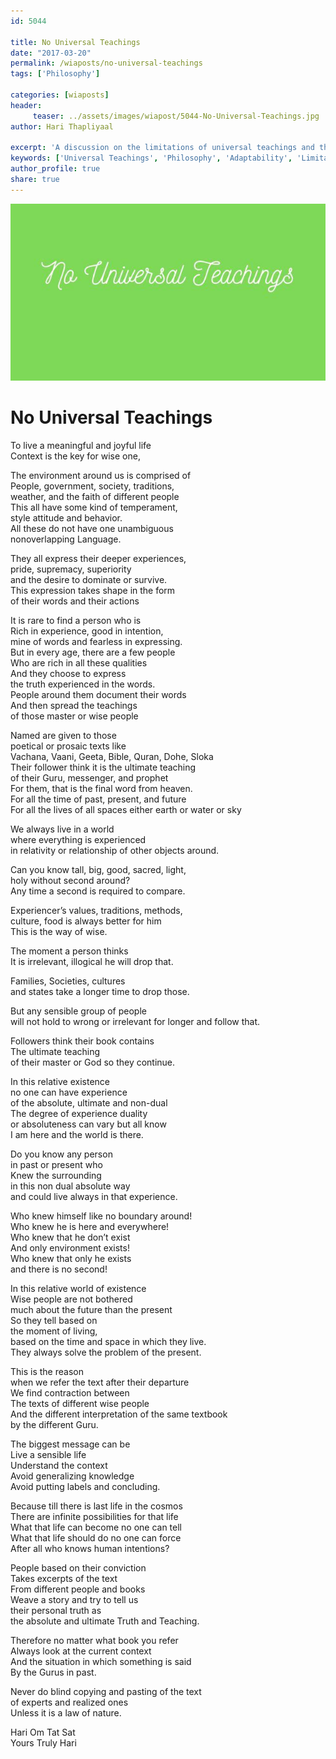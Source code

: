 ```yaml
--- 
id: 5044

title: No Universal Teachings
date: "2017-03-20"
permalink: /wiaposts/no-universal-teachings
tags: ['Philosophy']    

categories: [wiaposts] 
header:
     teaser: ../assets/images/wiapost/5044-No-Universal-Teachings.jpg
author: Hari Thapliyaal 

excerpt: 'A discussion on the limitations of universal teachings and their adaptability.' 
keywords: ['Universal Teachings', 'Philosophy', 'Adaptability', 'Limitations']
author_profile: true 
share: true 
---
```


![No Universal Teachings](../assets/images/wiapost/5044-No-Universal-Teachings.jpg)     
   
# No Universal Teachings
    
To live a meaningful and joyful life     
Context is the key for wise one,    
    
The environment around us is comprised of     
People, government, society, traditions,     
weather, and the faith of different people     
This all have some kind of temperament,     
style attitude and behavior.     
All these do not have one unambiguous     
nonoverlapping Language.    
    
They all express their deeper experiences,     
pride, supremacy, superiority     
and the desire to dominate or survive.     
This expression takes shape in the form     
of their words and their actions    
    
It is rare to find a person who is     
Rich in experience, good in intention,     
mine of words and fearless in expressing.     
But in every age, there are a few people     
Who are rich in all these qualities     
And they choose to express     
the truth experienced in the words.     
People around them document their words     
And then spread the teachings     
of those master or wise people    
    
Named are given to those     
poetical or prosaic texts like     
Vachana, Vaani, Geeta, Bible, Quran, Dohe, Sloka     
Their follower think it is the ultimate teaching     
of their Guru, messenger, and prophet     
For them, that is the final word from heaven.     
For all the time of past, present, and future     
For all the lives of all spaces either earth or water or sky    
    
We always live in a world     
where everything is experienced     
in relativity or relationship of other objects around.    
    
Can you know tall, big, good, sacred, light,     
holy without second around?     
Any time a second is required to compare.    
    
Experiencer’s values, traditions, methods,     
culture, food is always better for him     
This is the way of wise.    
    
The moment a person thinks     
It is irrelevant, illogical he will drop that.    
    
Families, Societies, cultures     
and states take a longer time to drop those.    
    
But any sensible group of people     
will not hold to wrong or irrelevant for longer and follow that.    
    
Followers think their book contains     
The ultimate teaching     
of their master or God so they continue.    
    
In this relative existence     
no one can have experience     
of the absolute, ultimate and non-dual     
The degree of experience duality     
or absoluteness can vary but all know     
I am here and the world is there.    
    
Do you know any person     
in past or present who     
Knew the surrounding     
in this non dual absolute way     
and could live always in that experience.    
    
Who knew himself like no boundary around!     
Who knew he is here and everywhere!     
Who knew that he don’t exist     
And only environment exists!     
Who knew that only he exists     
and there is no second!    
    
In this relative world of existence     
Wise people are not bothered     
much about the future than the present     
So they tell based on     
the moment of living,     
based on the time and space in which they live.     
They always solve the problem of the present.    
    
This is the reason     
when we refer the text after their departure     
We find contraction between     
The texts of different wise people     
And the different interpretation of the same textbook     
by the different Guru.    
    
The biggest message can be     
Live a sensible life     
Understand the context     
Avoid generalizing knowledge     
Avoid putting labels and concluding.    
    
Because till there is last life in the cosmos     
There are infinite possibilities for that life     
What that life can become no one can tell     
What that life should do no one can force     
After all who knows human intentions?    
    
People based on their conviction     
Takes excerpts of the text     
From different people and books     
Weave a story and try to tell us     
their personal truth as     
the absolute and ultimate Truth and Teaching.    
    
Therefore no matter what book you refer     
Always look at the current context     
And the situation in which something is said     
By the Gurus in past.    
    
Never do blind copying and pasting of the text     
of experts and realized ones     
Unless it is a law of nature.    
    
Hari Om Tat Sat     
Yours Truly Hari    
